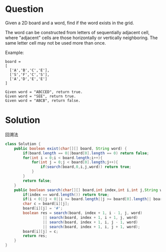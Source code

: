 # Question
Given a 2D board and a word, find if the word exists in the grid.

The word can be constructed from letters of sequentially adjacent cell, where "adjacent" cells are those horizontally or vertically neighboring. The same letter cell may not be used more than once.

Example:

    board =
    [
      ['A','B','C','E'],
      ['S','F','C','S'],
      ['A','D','E','E']
    ]
    
    Given word = "ABCCED", return true.
    Given word = "SEE", return true.
    Given word = "ABCB", return false.

# Solution
回溯法
```java
class Solution {
    public boolean exist(char[][] board, String word) {
        if(board.length == 0||board[0].length == 0) return false;
        for(int i = 0;i < board.length;i++){
            for(int j = 0;j < board[0].length;j++){
                if(search(board,0,i,j,word)) return true;
            }
        }
        return false;
    }
    public boolean search(char[][] board,int index,int i,int j,String word){
        if(index == word.length()) return true;
        if(i < 0||j < 0||i >= board.length||j >= board[0].length|| board[i][j] != word.charAt(index)) return false;
        char c = board[i][j];
        board[i][j] = '#';
        boolean res = search(board, index + 1, i - 1, j, word) 
                 || search(board, index + 1, i + 1, j, word)
                 || search(board, index + 1, i, j - 1, word)
                 || search(board, index + 1, i, j + 1, word);
        board[i][j] = c;
        return res;
    }
}
```
